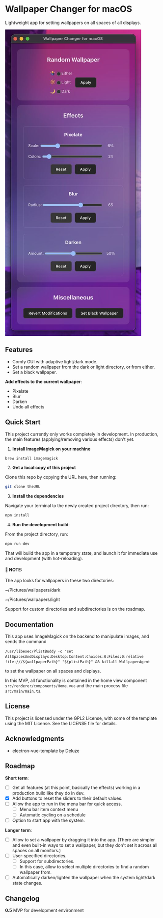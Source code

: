# Wallpaper Changer for macOS

Lightweight app for setting wallpapers on all spaces of all displays.

![screenshot of the app](src/renderer/assets/screenshot.jpg)

## Features

- Comfy GUI with adaptive light/dark mode.
- Set a random wallpaper from the dark or light directory, or from either.
- Set a black wallpaper.

**Add effects to the current wallpaper**: 
- Pixelate
- Blur
- Darken
- Undo all effects

## Quick Start

This project currently only works completely in development. In production, the main features (applying/removing various effects) don't yet.

1. **Install ImageMagick on your machine**
```bash
brew install imagemagick
```

2. **Get a local copy of this project**

Clone this repo by copying the URL here, then running:
```bash
git clone theURL
```

3. **Install the dependencies**

Navigate your terminal to the newly created project directory, then run:
```bash
npm install
```

4. **Run the development build**:

From the project directory, run:
```bash
npm run dev
```
That will build the app in a temporary state, and launch it for immediate use and development (with hot-reloading).

#### 🚨 NOTE:

The app looks for wallpapers in these two directories:

~/Pictures/wallpapers/dark

~/Pictures/wallpapers/light

Support for custom directories and subdirectories is on the roadmap.

## Documentation

This app uses ImageMagick on the backend to manipulate images, and sends the command

`/usr/libexec/PlistBuddy -c "set AllSpacesAndDisplays:Desktop:Content:Choices:0:Files:0:relative file:///${wallpaperPath}" "${plistPath}" && killall WallpaperAgent`

to set the wallpaper on all spaces and displays.

In this MVP, all functionality is contained in the home view component `src/renderer/components/Home.vue` and the main process file `src/main/main.ts`.

## License

This project is licensed under the GPL2 License, with some of the template using the MIT License. See the LICENSE file for details.

## Acknowledgments

- electron-vue-template by Deluze

## Roadmap

**Short term**:
- [ ] Get all features (at this point, basically the effects) working in a production build like they do in dev.
- [x] Add buttons to reset the sliders to their default values.
- [ ] Allow the app to run in the menu bar for quick access.
  - [ ] Menu bar item context menu
  - [ ] Automatic cycling on a schedule
- [ ] Option to start app with the system.

**Longer term**:
- [ ] Allow to set a wallpaper by dragging it into the app. (There are simpler and even built-in ways to set a wallpaper, but they don't set it across all spaces on all monitors.)
- [ ] User-specified directories.
  - [ ] Support for subdirectories.
  - [ ] In this case, allow to select multiple directories to find a random wallpaper from.
- [ ] Automatically darken/lighten the wallpaper when the system light/dark state changes.

## Changelog

**0.5** MVP for development environment